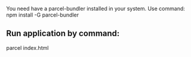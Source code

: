 You need have a parcel-bundler installed in your system. Use command:
npm install -G parcel-bundler

## Run application by command:
parcel index.html